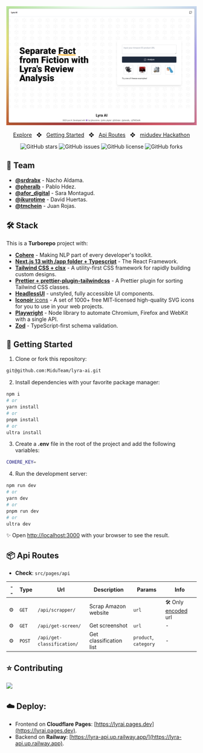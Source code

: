 <div align="center">


<a href="https://lyrai.pages.dev">
<img src="./apps/web/public/lyra-ai-screen.png" />
</a>

<p></p>

<a href="https://lyrai.pages.dev">Explore</a>
<span>&nbsp;&nbsp;❖&nbsp;&nbsp;</span>
<a href="#-getting-started">Getting Started</a>
<span>&nbsp;&nbsp;❖&nbsp;&nbsp;</span>
<a href="#-api-routes">Api Routes</a>
<span>&nbsp;&nbsp;❖&nbsp;&nbsp;</span>
<a href="https://midu.dev/">midudev Hackathon</a>

![GitHub stars](https://img.shields.io/github/stars/MiduTeam/lyra-ai)
![GitHub issues](https://img.shields.io/github/issues/MiduTeam/lyra-ai)
![GitHub license](https://img.shields.io/github/license/MiduTeam/lyra-ai)
![GitHub forks](https://img.shields.io/github/forks/MiduTeam/lyra-ai)

</div>

## 👋 Team

- [**@srdrabx**](https://github.com/nachoaldamav) - Nacho Aldama.
- [**@pheralb**](https://github.com/pheralb) - Pablo Hdez.
- [**@afor_digital**](https://github.com/aforina) - Sara Montagud.
- [**@ikurotime**](https://github.com/ikurotime) - David Huertas.
- [**@tmchein**](https://github.com/tmchein) - Juan Rojas.

## 🛠️ Stack

This is a **Turborepo** project with:

- [**Cohere**](https://cohere.ai/) - Making NLP part of every developer's toolkit.
- [**Next.js 13 with /app folder + Typescript**](https://nextjs.org/) - The React Framework.
- [**Tailwind CSS + clsx**](https://tailwindcss.com/) - A utility-first CSS framework for rapidly building custom designs.
- [**Prettier + prettier-plugin-tailwindcss**](https://prettier.io/) - A Prettier plugin for sorting Tailwind CSS classes.
- [**HeadlessUI**](https://headlessui.dev/) - unstyled, fully accessible UI components.
- [**Iconoir** icons](https://iconoir.com/) - A set of 1000+ free MIT-licensed high-quality SVG icons for you to use in your web projects.
- [**Playwright**](https://playwright.dev/) - Node library to automate Chromium, Firefox and WebKit with a single API.
- [**Zod**](https://zod.dev/) - TypeScript-first schema validation.

## 🚀 Getting Started

1. Clone or fork this repository:

```bash
git@github.com:MiduTeam/lyra-ai.git
```

2. Install dependencies with your favorite package manager:

```bash
npm i
# or
yarn install
# or
pnpm install
# or
ultra install
```

3. Create a **.env** file in the root of the project and add the following variables:

```bash
COHERE_KEY=
```

4. Run the development server:

```bash
npm run dev
# or
yarn dev
# or
pnpm run dev
# or
ultra dev
```

✨ Open [http://localhost:3000](http://localhost:3000) with your browser to see the result.

## 📦 Api Routes

- **Check**: `src/pages/api`

| --  | Type   | Url                        | Description             | Params                | Info                                               |
| --- | ------ | -------------------------- | ----------------------- | --------------------- | -------------------------------------------------- |
| ⚙️  | `GET`  | `/api/scrapper/`           | Scrap Amazon website    | `url`                 | 🛠️ Only [encoded](https://www.urlencoder.org/) url |
| ⚙️  | `GET`  | `/api/get-screen/`         | Get screenshot          | `url`                 | -                                                  |
| ⚙️  | `POST` | `/api/get-classification/` | Get classification list | `product`, `category` | -                                                  |

## ⭐ Contributing

<a href="https://github.com/miduteam/lyra-ai/graphs/contributors">
  <img src="https://contrib.rocks/image?repo=miduteam/lyra-ai" />
</a>

<p></p>

## ☁️ Deploy:

- Frontend on **Cloudflare Pages**: [https://lyrai.pages.dev](https://lyrai.pages.dev).
- Backend on **Railway**: [https://lyra-api.up.railway.app/](https://lyra-api.up.railway.app).